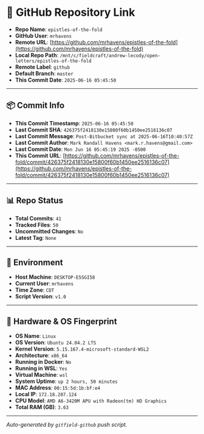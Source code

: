 # 🔗 GitHub Repository Link

- **Repo Name**: `epistles-of-the-fold`
- **GitHub User**: `mrhavens`
- **Remote URL**: [https://github.com/mrhavens/epistles-of-the-fold](https://github.com/mrhavens/epistles-of-the-fold)
- **Local Repo Path**: `/mnt/c/fieldcraft/andrew-lecody/open-letters/epistles-of-the-fold`
- **Remote Label**: `github`
- **Default Branch**: `master`
- **This Commit Date**: `2025-06-16 05:45:50`

---

## 📦 Commit Info

- **This Commit Timestamp**: `2025-06-16 05:45:50`
- **Last Commit SHA**: `426375f2418130e15800f60b1450ee2516136c07`
- **Last Commit Message**: `Post-Bitbucket sync at 2025-06-16T10:40:57Z`
- **Last Commit Author**: `Mark Randall Havens <mark.r.havens@gmail.com>`
- **Last Commit Date**: `Mon Jun 16 05:45:19 2025 -0500`
- **This Commit URL**: [https://github.com/mrhavens/epistles-of-the-fold/commit/426375f2418130e15800f60b1450ee2516136c07](https://github.com/mrhavens/epistles-of-the-fold/commit/426375f2418130e15800f60b1450ee2516136c07)

---

## 📊 Repo Status

- **Total Commits**: `41`
- **Tracked Files**: `50`
- **Uncommitted Changes**: `No`
- **Latest Tag**: `None`

---

## 🧭 Environment

- **Host Machine**: `DESKTOP-E5SGI58`
- **Current User**: `mrhavens`
- **Time Zone**: `CDT`
- **Script Version**: `v1.0`

---

## 🧬 Hardware & OS Fingerprint

- **OS Name**: `Linux`
- **OS Version**: `Ubuntu 24.04.2 LTS`
- **Kernel Version**: `5.15.167.4-microsoft-standard-WSL2`
- **Architecture**: `x86_64`
- **Running in Docker**: `No`
- **Running in WSL**: `Yes`
- **Virtual Machine**: `wsl`
- **System Uptime**: `up 2 hours, 50 minutes`
- **MAC Address**: `00:15:5d:1b:bf:e4`
- **Local IP**: `172.18.207.124`
- **CPU Model**: `AMD A6-3420M APU with Radeon(tm) HD Graphics`
- **Total RAM (GB)**: `3.63`

---

_Auto-generated by `gitfield-github` push script._
